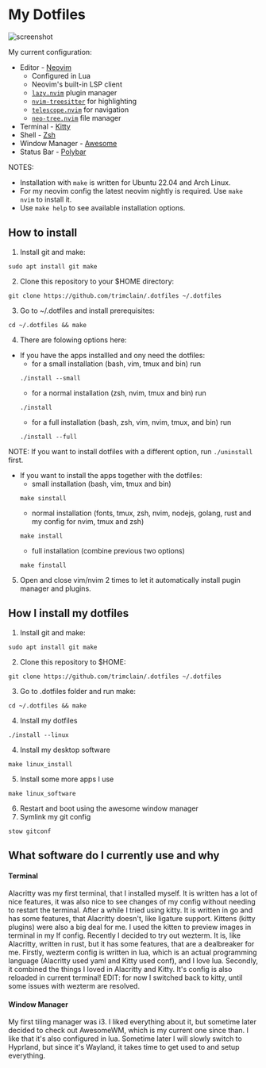 # My Dotfiles

![screenshot](https://user-images.githubusercontent.com/84108846/194804318-319eac9f-f69d-45dc-a4c1-fbd396bcef59.png)

My current configuration:
- Editor - [Neovim](https://neovim.io)
    - Configured in Lua
    - Neovim's built-in LSP client
    - [`lazy.nvim`](https://github.com/folke/lazy.nvim) plugin manager
    - [`nvim-treesitter`](https://github.com/nvim-treesitter/nvim-treesitter/) for highlighting
    - [`telescope.nvim`](https://github.com/nvim-telescope/telescope.nvim) for navigation
    - [`neo-tree.nvim`](https://github.com/nvim-neo-tree/neo-tree.nvim) file manager
- Terminal - [Kitty](https://sw.kovidgoyal.net/kitty/)
- Shell - [Zsh](https://www.zsh.org)
- Window Manager - [Awesome](https://awesomewm.org/)
- Status Bar - [Polybar](https://polybar.github.io/)

NOTES:
- Installation with `make` is written for Ubuntu 22.04 and Arch Linux.
- For my neovim config the latest neovim nightly is required. Use `make nvim` to install it.
- Use `make help` to see available installation options.

## How to install

1. Install git and make:
```
sudo apt install git make
```
2. Clone this repository to your $HOME directory:
```
git clone https://github.com/trimclain/.dotfiles ~/.dotfiles
```
3. Go to ~/.dotfiles and install prerequisites:
```
cd ~/.dotfiles && make
```
4. There are folowing options here:
- If you have the apps installled and ony need the dotfiles:
    - for a small installation (bash, vim, tmux and bin) run
    ```
    ./install --small
    ```
    - for a normal installation (zsh, nvim, tmux and bin) run
    ```
    ./install
    ```
    - for a full installation (bash, zsh, vim, nvim, tmux, and bin) run
    ```
    ./install --full
    ```
NOTE: If you want to install dotfiles with a different option, run `./uninstall` first.
- If you want to install the apps together with the dotfiles:
    - small installation (bash, vim, tmux and bin)
    ```
    make sinstall
    ```
    - normal installation (fonts, tmux, zsh, nvim, nodejs, golang, rust and my config for nvim, tmux and zsh)
    ```
    make install
    ```
    - full installation (combine previous two options)
    ```
    make finstall
    ```
5. Open and close vim/nvim 2 times to let it automatically install pugin manager and plugins. <br>

## How I install my dotfiles

1. Install git and make:
```
sudo apt install git make
```
2. Clone this repository to $HOME:
```
git clone https://github.com/trimclain/.dotfiles ~/.dotfiles
```
3. Go to .dotfiles folder and run make:
```
cd ~/.dotfiles && make
```
4. Install my dotfiles
```
./install --linux
```
4. Install my desktop software
```
make linux_install
```
5. Install some more apps I use
```
make linux_software
```
6. Restart and boot using the awesome window manager
7. Symlink my git config
```
stow gitconf
```

## What software do I currently use and why
#### Terminal
Alacritty was my first terminal, that I installed myself. It is written has a lot of nice features, it was also
nice to see changes of my config without needing to restart the terminal.
After a while I tried using kitty. It is written in go and has some features, that Alacritty doesn't, like ligature support. Kittens (kitty plugins)
were also a big deal for me. I used the kitten to preview images in terminal in my lf config.
Recently I decided to try out wezterm. It is, like Alacritty, written in rust, but it has some features, that are a dealbreaker for me.
Firstly, wezterm config is written in lua, which is an actual programming language (Alacritty used yaml and Kitty used conf),
and I love lua. Secondly, it combined the things I loved in Alacritty and Kitty. It's config is also reloaded in current terminal!
EDIT: for now I switched back to kitty, until some issues with wezterm are resolved.

#### Window Manager
My first tiling manager was i3. I liked everything about it, but sometime later decided to check out AwesomeWM, which is my current one since than.
I like that it's also configured in lua. Sometime later I will slowly switch to Hyprland, but since it's Wayland, it takes time to get used to and setup everything.
